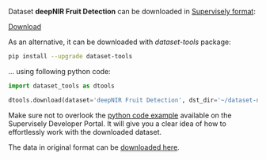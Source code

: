 Dataset **deepNIR Fruit Detection** can be downloaded in [Supervisely format](https://developer.supervisely.com/api-references/supervisely-annotation-json-format):

 [Download](https://assets.supervisely.com/supervisely-supervisely-assets-public/teams_storage/x/3/rz/aXtvOfFS8aQ8BnjFm4j3Y7xKgTRjQed2j4BniB09djw9pjAAIjuPn5LwgcBbYT45S3qRR8cZQpPacvmqVCYKSERs3NCrJlPqDjmpZSrgyVEKgvHmxS5MilIc9Kmx.tar)

As an alternative, it can be downloaded with *dataset-tools* package:
``` bash
pip install --upgrade dataset-tools
```

... using following python code:
``` python
import dataset_tools as dtools

dtools.download(dataset='deepNIR Fruit Detection', dst_dir='~/dataset-ninja/')
```
Make sure not to overlook the [python code example](https://developer.supervisely.com/getting-started/python-sdk-tutorials/iterate-over-a-local-project) available on the Supervisely Developer Portal. It will give you a clear idea of how to effortlessly work with the downloaded dataset.

The data in original format can be [downloaded here](https://zenodo.org/record/6324489/files/yolov5.zip?download=1).